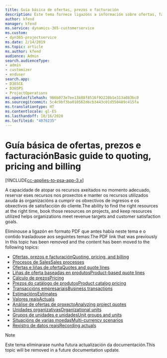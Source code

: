 ```yaml
---
title: Guía básica de ofertas, prezos e facturación
description: Este tema fornece ligazóns a información sobre ofertas, facturación e prezos básicos en Project Service Automation.
author: kfend
manager: kfend
ms.service: dynamics-365-customerservice
ms.custom:
- dyn365-projectservice
ms.date: 2/14/2019
ms.topic: article
ms.author: kfend
audience: Admin
search.audienceType:
- admin
- customizer
- enduser
search.app:
- D365CE
- D365PS
- ProjectOperations
ms.openlocfilehash: 986b073e7ee13b88f8516f92220b1e313a083bc0
ms.sourcegitcommit: 5c4c9bf3ba018562d6cb3443c01d550489c415fa
ms.translationtype: HT
ms.contentlocale: gl-ES
ms.lasthandoff: 10/16/2020
ms.locfileid: "4076235"
---
```

# <a name="basic-guide-to-quoting-pricing-and-billing"></a><span data-ttu-id="ef11e-103">Guía básica de ofertas, prezos e facturación</span><span class="sxs-lookup"><span data-stu-id="ef11e-103">Basic guide to quoting, pricing and billing</span></span>

[!INCLUDE[cc-applies-to-psa-app-3.x](../../includes/cc-applies-to-psa-app-3x.md)]

<span data-ttu-id="ef11e-104">A capacidade de atopar os recursos axeitados no momento adecuado, reservar eses recursos nos proxectos e manter os recursos utilizados axuda ás organizacións a cumprir os obxectivos de ingresos e os obxectivos de satisfacción do cliente.</span><span class="sxs-lookup"><span data-stu-id="ef11e-104">The ability to find the right resources at the right time, book those resources on projects, and keep resources utilized helps organizations meet revenue targets and customer satisfaction goals.</span></span> 

<span data-ttu-id="ef11e-105">Eliminouse a ligazón en formato PDF que antes había neste tema e o contido trasladouse aos seguintes temas:</span><span class="sxs-lookup"><span data-stu-id="ef11e-105">The PDF link that was previously in this topic has been removed and the content has been moved to the following topics:</span></span>

- [<span data-ttu-id="ef11e-106">Ofertas, prezos e facturación</span><span class="sxs-lookup"><span data-stu-id="ef11e-106">Quoting, pricing, and billing</span></span>](../quote-bill-price.md)
- [<span data-ttu-id="ef11e-107">Procesos de Sales</span><span class="sxs-lookup"><span data-stu-id="ef11e-107">Sales processes</span></span>](../basic-sales-process.md)
- [<span data-ttu-id="ef11e-108">Ofertas e liñas de oferta</span><span class="sxs-lookup"><span data-stu-id="ef11e-108">Quotes and quote lines</span></span>](../basic-quote-lines.md)
- [<span data-ttu-id="ef11e-109">Liñas de oferta baseadas en produtos</span><span class="sxs-lookup"><span data-stu-id="ef11e-109">Product-based quote lines</span></span>](../product-based-quote-lines.md)
- [<span data-ttu-id="ef11e-110">Cálculo de prezos</span><span class="sxs-lookup"><span data-stu-id="ef11e-110">Pricing</span></span>](../basic-pricing.md)
- [<span data-ttu-id="ef11e-111">Prezos do catálogo de produtos</span><span class="sxs-lookup"><span data-stu-id="ef11e-111">Product catalog pricing</span></span>](../product-catalog-pricing.md)
- [<span data-ttu-id="ef11e-112">Transaccións empresariais</span><span class="sxs-lookup"><span data-stu-id="ef11e-112">Business transactions</span></span>](../basic-business-transactions.md)
- [<span data-ttu-id="ef11e-113">Estimacións</span><span class="sxs-lookup"><span data-stu-id="ef11e-113">Estimates</span></span>](../estimates.md)
- [<span data-ttu-id="ef11e-114">Valores reais</span><span class="sxs-lookup"><span data-stu-id="ef11e-114">Actuals</span></span>](../actuals.md)
- [<span data-ttu-id="ef11e-115">Análise de ofertas de proxecto</span><span class="sxs-lookup"><span data-stu-id="ef11e-115">Analyzing project quotes</span></span>](../basic-analyzing-quotes.md)
- [<span data-ttu-id="ef11e-116">Unidades organizativas</span><span class="sxs-lookup"><span data-stu-id="ef11e-116">Organizational units</span></span>](../advanced-organizational.md)
- [<span data-ttu-id="ef11e-117">Grupos de unidades e unidades</span><span class="sxs-lookup"><span data-stu-id="ef11e-117">Unit groups and units</span></span>](../advanced-units.md)
- [<span data-ttu-id="ef11e-118">Situacións de varias moedas</span><span class="sxs-lookup"><span data-stu-id="ef11e-118">Multi-currency scenarios</span></span>](../advanced-currency.md)
- [<span data-ttu-id="ef11e-119">Rexistro de datos reais</span><span class="sxs-lookup"><span data-stu-id="ef11e-119">Recording actuals</span></span>](../advanced-actuals.md)

> [!NOTE]
> <span data-ttu-id="ef11e-120">Este tema eliminarase nunha futura actualización da documentación.</span><span class="sxs-lookup"><span data-stu-id="ef11e-120">This topic will be removed in a future documentation update.</span></span> 
